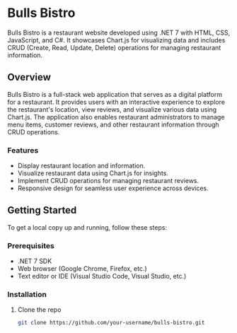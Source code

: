 # Bulls Bistro

Bulls Bistro is a restaurant website developed using .NET 7 with HTML, CSS, JavaScript, and C#. It showcases Chart.js for visualizing data and includes CRUD (Create, Read, Update, Delete) operations for managing restaurant information.

## Overview

Bulls Bistro is a full-stack web application that serves as a digital platform for a restaurant. It provides users with an interactive experience to explore the restaurant's location, view reviews, and visualize various data using Chart.js. The application also enables restaurant administrators to manage menu items, customer reviews, and other restaurant information through CRUD operations.

### Features

- Display restaurant location and information.
- Visualize restaurant data using Chart.js for insights.
- Implement CRUD operations for managing restaurant reviews.
- Responsive design for seamless user experience across devices.

## Getting Started

To get a local copy up and running, follow these steps:

### Prerequisites

- .NET 7 SDK
- Web browser (Google Chrome, Firefox, etc.)
- Text editor or IDE (Visual Studio Code, Visual Studio, etc.)

### Installation

1. Clone the repo
   ```sh
   git clone https://github.com/your-username/bulls-bistro.git
